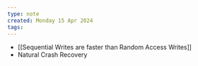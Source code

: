 ```yaml
---
type: note
created: Monday 15 Apr 2024
tags: 
---
```

- [[Sequential Writes are faster than Random Access Writes]]
- Natural Crash Recovery